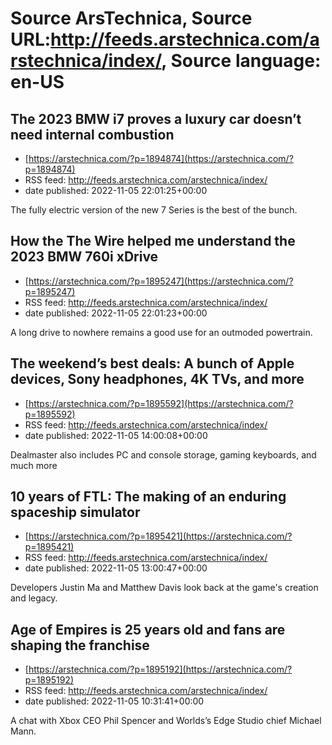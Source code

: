 # Source ArsTechnica, Source URL:http://feeds.arstechnica.com/arstechnica/index/, Source language: en-US

## The 2023 BMW i7 proves a luxury car doesn’t need internal combustion
 - [https://arstechnica.com/?p=1894874](https://arstechnica.com/?p=1894874)
 - RSS feed: http://feeds.arstechnica.com/arstechnica/index/
 - date published: 2022-11-05 22:01:25+00:00

The fully electric version of the new 7 Series is the best of the bunch.

## How the The Wire helped me understand the 2023 BMW 760i xDrive
 - [https://arstechnica.com/?p=1895247](https://arstechnica.com/?p=1895247)
 - RSS feed: http://feeds.arstechnica.com/arstechnica/index/
 - date published: 2022-11-05 22:01:23+00:00

A long drive to nowhere remains a good use for an outmoded powertrain.

## The weekend’s best deals: A bunch of Apple devices, Sony headphones, 4K TVs, and more
 - [https://arstechnica.com/?p=1895592](https://arstechnica.com/?p=1895592)
 - RSS feed: http://feeds.arstechnica.com/arstechnica/index/
 - date published: 2022-11-05 14:00:08+00:00

Dealmaster also includes PC and console storage, gaming keyboards, and much more

## 10 years of FTL: The making of an enduring spaceship simulator
 - [https://arstechnica.com/?p=1895421](https://arstechnica.com/?p=1895421)
 - RSS feed: http://feeds.arstechnica.com/arstechnica/index/
 - date published: 2022-11-05 13:00:47+00:00

Developers Justin Ma and Matthew Davis look back at the game's creation and legacy.

## Age of Empires is 25 years old and fans are shaping the franchise
 - [https://arstechnica.com/?p=1895192](https://arstechnica.com/?p=1895192)
 - RSS feed: http://feeds.arstechnica.com/arstechnica/index/
 - date published: 2022-11-05 10:31:41+00:00

A chat with Xbox CEO Phil Spencer and Worlds’s Edge Studio chief Michael Mann.
